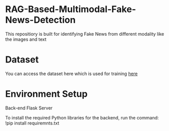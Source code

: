 # RAG-Based-Multimodal-Fake-News-Detection
This repositiory is built for identifying Fake News from different modality like the images and text 
# Dataset
You can access the dataset here which is used for training [here](https://www.cs.rice.edu/~vo9/visualnews/)
# Environment Setup

Back-end Flask Server

To install the required Python libraries for the backend, run the command:
 !pip install requiremnts.txt
